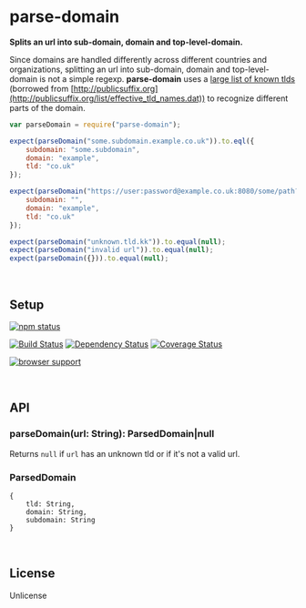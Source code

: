 parse-domain
========================================================================
**Splits an url into sub-domain, domain and top-level-domain.**

Since domains are handled differently across different countries and organizations, splitting an url into sub-domain, domain and top-level-domain is not a simple regexp. **parse-domain** uses a [large list of known tlds](https://github.com/peerigon/parse-domain/blob/master/lib/build/tld.txt) (borrowed from [http://publicsuffix.org](http://publicsuffix.org/list/effective_tld_names.dat)) to recognize different parts of the domain.

```javascript
var parseDomain = require("parse-domain");

expect(parseDomain("some.subdomain.example.co.uk")).to.eql({
    subdomain: "some.subdomain",
    domain: "example",
    tld: "co.uk"
});

expect(parseDomain("https://user:password@example.co.uk:8080/some/path?and&query#hash")).to.eql({
    subdomain: "",
    domain: "example",
    tld: "co.uk"
});

expect(parseDomain("unknown.tld.kk")).to.equal(null);
expect(parseDomain("invalid url")).to.equal(null);
expect(parseDomain({})).to.equal(null);
```

<br />

Setup
------------------------------------------------------------------------

[![npm status](https://nodei.co/npm/parse-domain.png?downloads=true&stars=true)](https://npmjs.org/package/parse-domain)

[![Build Status](https://travis-ci.org/peerigon/parse-domain.svg?branch=master)](https://travis-ci.org/peerigon/parse-domain)
[![Dependency Status](https://david-dm.org/peerigon/parse-domain.svg)](https://david-dm.org/peerigon/parse-domain)
[![Coverage Status](https://img.shields.io/coveralls/peerigon/parse-domain.svg)](https://coveralls.io/r/peerigon/parse-domain?branch=master)

[![browser support](https://ci.testling.com/peerigon/parse-domain.png)
](https://ci.testling.com/peerigon/parse-domain)

<br />

API
------------------------------------------------------------------------

### parseDomain(url: String): ParsedDomain|null

Returns `null` if `url` has an unknown tld or if it's not a valid url.

### ParsedDomain

```
{
    tld: String,
    domain: String,
    subdomain: String
}
```

<br />

License
------------------------------------------------------------------------

Unlicense
